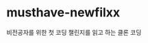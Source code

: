 # musthave-newfilxx

비전공자를 위한 첫 코딩 챌린지를 읽고 하는 클론 코딩

<!-- <div>
    <h5>**220802 회고**<h5>
    <h6>책을 읽고 클론 코딩을 시작했다. netfilx의 사이트를 클론아닌 클론 코딩? 이였는데 form 태그는 많이 써봐서 어렵지 않았지만, header의 background-img를 화면 크기별로 예쁘게 조절될 수 있도록 설정하는게 조금 힘들었다. 그래도 나름 만족스럽게 잘 해놓은 것 같다.<h6>
<div>

<div>
    <h5>**220803 회고**<h5>
    <h6>selectoprofile.html 부분을 오늘 시작해서 오늘 다 했다. 대부분 다 해봤던 기능들이여서 어렵지 않게 구현했다. <h6>
<div>

<div>
    <h5>**220805 회고**<h5>
    <h6>정말 딱 기초만 살짝 훑어본 js 지식으로 원하는 기능을 구현하는데 시간이 너무 오래걸렸다. 먼저 돋보기 아이콘을 누르면 text를 입력할 수 있는 창이 나오고 다시 누르면 들어가게 하는 기능은 부스트코스 생활코딩님 강의를 통해 어떻게 코드를 쳐야겠다는 생각은 들었고 기능을 구현했다! 하지만 스크롤을 했을때 다르게 동작하게 만드는 것은 조금 어려웠다. 그래서 구글링을 통해 해당 기능을 구현할 사람이 작성한 코드를 클론했다.. js를 더 열심히 공부해서 원하는 기능을 잘 구현할 수 있었으면 좋겠다. <h6>
<div>

<div>
    <h5>**220805 회고**<h5>
    <h6>findmovie.html의 거의 모든 부분을 오늘 다 했다. 조금 신경썼던 부분은 화면 크기에 따라 font-size 등이 함께 변하는 것에 신경썼다. <h6>
<div>

<div>
    <h5>**220806 회고**<h5>
    <h6>css, img, js 파일의 경로를 잘 설정해야되는데 계속 html기준으로만 설정하다보니 경로가 틀려서 파일이 연결되지 않는 오류가 발생했다. <br/> 이를 해결하기 위해서 구글링하여 상대경로와 절대경로에 대해서 다시 한번 개념을 정리했고, 다음에 경로를 지정할 때에는 이를 유의하여 작성해야겠다.<h6>
<div>

<div>
    <h5>**220809 회고**<h5>
    <h6>mypage.html을 작업했다. 아는 기능들을 구현하는 것이라 크게 어려운 것은 없었다. 근데 왜 또 css는 적용이 안되며, js도 적용이 안되는지 모르겠다.. 분명 로컬 컴퓨터에서 누르면 잘 되는데,,,<h6>
<div>

<div>
    <h5>**220810 회고**<h5>
    <h6>css를 전체적으로 다시 작업했고 익숙했던 margin사용으로 인터페이스 위치를 조정했다. js경로 설정과 토글도 다시 구현했다. 기존 js와는 다른 점은 css에서 기존의 visibility 대신 display를 사용하여 보이지 않을때는 none으로 하고 보일때는 inline으로 바꿨다.. <h6>
<div>

<div>
    <h5>**220812 회고**<h5>
    <h6>스크롤시 nav의 백그라운드 색깔과 아이콘 색깔이 변하는 기능을 다시 구현했다. 더불어 알람 아이콘에 마우스 오버시 모달창이 나오도록 했는데, 계속 깜빡거림이 생겨서 계속 구글링을 했다. 결론은 너무 쉬웠다. 알람 아이콘을 hover했을때 애니메이션이 작동하도록 css한 것과 hover시 모달창이 보이도록 한 것이 충돌을 해서 깜빡임이 생겼던 것 같다. hover시 애니메이션이 작동되도록 했던 것을 삭제하니 깜빡임이 없어졌다. <h6>
<div>
-->
